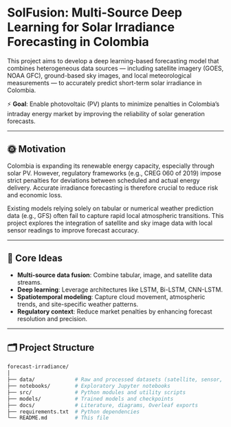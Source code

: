 # SolFusion: Multi-Source Deep Learning for Solar Irradiance Forecasting in Colombia

This project aims to develop a deep learning-based forecasting model that combines heterogeneous data sources — including satellite imagery (GOES, NOAA GFC), ground-based sky images, and local meteorological measurements — to accurately predict short-term solar irradiance in Colombia.

⚡ **Goal**: Enable photovoltaic (PV) plants to minimize penalties in Colombia’s intraday energy market by improving the reliability of solar generation forecasts.

---

## 🌞 Motivation

Colombia is expanding its renewable energy capacity, especially through solar PV. However, regulatory frameworks (e.g., CREG 060 of 2019) impose strict penalties for deviations between scheduled and actual energy delivery. Accurate irradiance forecasting is therefore crucial to reduce risk and economic loss.

Existing models relying solely on tabular or numerical weather prediction data (e.g., GFS) often fail to capture rapid local atmospheric transitions. This project explores the integration of satellite and sky image data with local sensor readings to improve forecast accuracy.

---

## 🧠 Core Ideas

- **Multi-source data fusion**: Combine tabular, image, and satellite data streams.
- **Deep learning**: Leverage architectures like LSTM, Bi-LSTM, CNN-LSTM.
- **Spatiotemporal modeling**: Capture cloud movement, atmospheric trends, and site-specific weather patterns.
- **Regulatory context**: Reduce market penalties by enhancing forecast resolution and precision.

---

## 🗂 Project Structure

```bash
forecast-irradiance/
│
├── data/             # Raw and processed datasets (satellite, sensor, images)
├── notebooks/        # Exploratory Jupyter notebooks
├── src/              # Python modules and utility scripts
├── models/           # Trained models and checkpoints
├── docs/             # Literature, diagrams, Overleaf exports
├── requirements.txt  # Python dependencies
└── README.md         # This file
